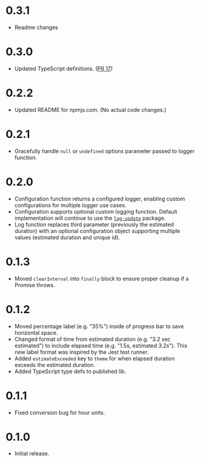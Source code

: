 # 0.3.1
* Readme changes

# 0.3.0
* Updated TypeScript definitions. ([PR 17](https://github.com/bvaughn/progress-estimator/pull/17))

# 0.2.2
* Updated README for npmjs.com. (No actual code changes.)

# 0.2.1
* Gracefully handle `null` or `undefined` options parameter passed to logger function.

# 0.2.0
* Configuration function returns a configured logger, enabling custom configurations for multiple logger use cases.
* Configuration supports optional custom logging function. Default implementation will continue to use the [`log-update`](https://www.npmjs.com/package/log-update) package.
* Log function replaces third parameter (previously the estimated duration) with an optional configuration object supporting multiple values (estimated duration and unique id).

# 0.1.3
* Moved `clearInterval` into `finally` block to ensure proper cleanup if a Promise throws.

# 0.1.2
* Moved percentage label (e.g. "35%") inside of progress bar to save horizontal space.
* Changed format of time from estimated duration (e.g. "3.2 sec estimated") to include elapsed time (e.g. "1.5s, estimated 3.2s"). This new label format was inspired by the Jest test runner.
* Added `estimateExceeded` key to `theme` for when elapsed duration exceeds the estimated duration.
* Added TypeScript type defs to published lib.

# 0.1.1
* Fixed conversion bug for hour units.

# 0.1.0
* Initial release.
